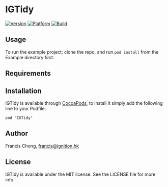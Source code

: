 # IGTidy

[![Version](http://cocoapod-badges.herokuapp.com/v/IGTidy/badge.png)](http://cocoadocs.org/docsets/IGTidy)
[![Platform](http://cocoapod-badges.herokuapp.com/p/IGTidy/badge.png)](http://cocoadocs.org/docsets/IGTidy)
[![Build](https://api.travis-ci.org/siuying/IGTidy.svg)](https://travis-ci.org/siuying/IGTidy)

## Usage

To run the example project; clone the repo, and run `pod install` from the Example directory first.

## Requirements

## Installation

IGTidy is available through [CocoaPods](http://cocoapods.org), to install
it simply add the following line to your Podfile:

    pod "IGTidy"

## Author

Francis Chong, francis@ignition.hk

## License

IGTidy is available under the MIT license. See the LICENSE file for more info.

